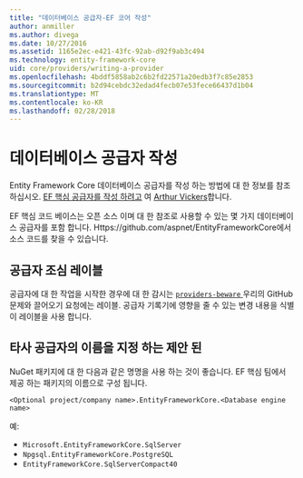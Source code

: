 ```yaml
---
title: "데이터베이스 공급자-EF 코어 작성"
author: anmiller
ms.author: divega
ms.date: 10/27/2016
ms.assetid: 1165e2ec-e421-43fc-92ab-d92f9ab3c494
ms.technology: entity-framework-core
uid: core/providers/writing-a-provider
ms.openlocfilehash: 4bddf5858ab2c6b2fd22571a20edb3f7c85e2853
ms.sourcegitcommit: b2d94cebdc32edad4fecb07e53fece66437d1b04
ms.translationtype: MT
ms.contentlocale: ko-KR
ms.lasthandoff: 02/28/2018
---
```

# <a name="writing-a-database-provider"></a>데이터베이스 공급자 작성

Entity Framework Core 데이터베이스 공급자를 작성 하는 방법에 대 한 정보를 참조 하십시오. [EF 핵심 공급자를 작성 하려고](https://blog.oneunicorn.com/2016/11/11/so-you-want-to-write-an-ef-core-provider/) 여 [Arthur Vickers](https://github.com/ajcvickers)합니다.

EF 핵심 코드 베이스는 오픈 소스 이며 대 한 참조로 사용할 수 있는 몇 가지 데이터베이스 공급자를 포함 합니다. Https://github.com/aspnet/EntityFrameworkCore에서 소스 코드를 찾을 수 있습니다.

## <a name="the-providers-beware-label"></a>공급자 조심 레이블

공급자에 대 한 작업을 시작한 경우에 대 한 감시는 [ `providers-beware` ](https://github.com/aspnet/EntityFrameworkCore/labels/providers-beware) 우리의 GitHub 문제와 끌어오기 요청에는 레이블. 공급자 기록기에 영향을 줄 수 있는 변경 내용을 식별이 레이블을 사용 합니다.

## <a name="suggested-naming-of-third-party-providers"></a>타사 공급자의 이름을 지정 하는 제안 된

NuGet 패키지에 대 한 다음과 같은 명명을 사용 하는 것이 좋습니다. EF 핵심 팀에서 제공 하는 패키지의 이름으로 구성 됩니다.

`<Optional project/company name>.EntityFrameworkCore.<Database engine name>`

예:
* `Microsoft.EntityFrameworkCore.SqlServer`
* `Npgsql.EntityFrameworkCore.PostgreSQL`
* `EntityFrameworkCore.SqlServerCompact40`
